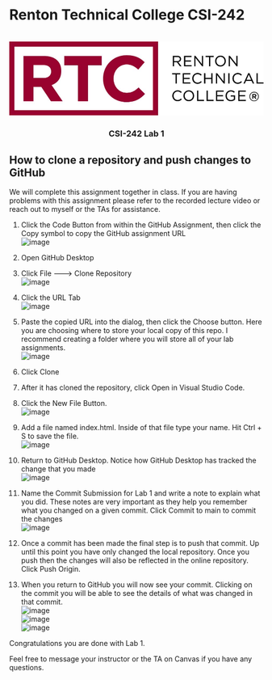 # Renton Technical College CSI-242

<br />
<div align="center">  
    <img src="Images/logo.jpg" alt="Logo">
    <h3 align="center">CSI-242 Lab 1</h3>
</div>

## How to clone a repository and push changes to GitHub

We will complete this assignment together in class. If you are having problems with this assignment please refer to the recorded lecture video or reach out to myself or the TAs for assistance.
1. Click the Code Button from within the GitHub Assignment, then click the Copy symbol to copy the GitHub assignment URL
<br/>![image](https://user-images.githubusercontent.com/102991550/190267349-ce03085d-ed57-44fc-bc01-915a68c153d8.png)

2. Open GitHub Desktop
3. Click File ---> Clone Repository
<br/>![image](https://user-images.githubusercontent.com/102991550/190266712-f0ba3b61-87e4-4391-a3e9-73a5f3dd08a3.png)

4. Click the URL Tab
<br/>![image](https://user-images.githubusercontent.com/102991550/190266908-c8f76508-a53c-467f-b14c-624b222bd971.png)

5. Paste the copied URL into the dialog, then click the Choose button. Here you are choosing where to store your local copy of this repo. I recommend creating a folder where you will store all of your lab assignments.
<br/>![image](https://user-images.githubusercontent.com/102991550/190268250-2bd52657-4ca5-4023-8d1d-98e2a51d4ace.png)

6. Click Clone

7. After it has cloned the repository, click Open in Visual Studio Code.

8. Click the New File Button.
<br/>![image](https://user-images.githubusercontent.com/102991550/190269802-b262b989-9fd9-4f03-8036-6d361eaee9b0.png)

9. Add a file named index.html. Inside of that file type your name. Hit Ctrl + S to save the file.
<br/>![image](https://user-images.githubusercontent.com/102991550/190270024-30c95396-b4ed-4f40-93a5-a7c83d378952.png)

10. Return to GitHub Desktop. Notice how GitHub Desktop has tracked the change that you made
<br/>![image](https://user-images.githubusercontent.com/102991550/190270239-13937b5b-6083-47ee-b407-d4e7b544d905.png)

11. Name the Commit Submission for Lab 1 and write a note to explain what you did. These notes are very important as they help you remember what you changed on a given commit. Click Commit to main to commit the changes
<br/>![image](https://user-images.githubusercontent.com/102991550/190270428-0ebc25a2-b5ad-48f9-ba4a-bd7642bccfc8.png)

12. Once a commit has been made the final step is to push that commit. Up until this point you have only changed the local repository. Once you push then the changes will also be reflected in the online repository. Click Push Origin.

13. When you return to GitHub you will now see your commit. Clicking on the commit you will be able to see the details of what was changed in that commit.
<br/>![image](https://user-images.githubusercontent.com/102991550/190271359-1ffd6e8b-430f-45d9-b15c-b07df41490fe.png)
<br/>![image](https://user-images.githubusercontent.com/102991550/190271673-8afc1ef6-5ad9-4ea7-9316-895d08356d14.png)
<br/>![image](https://user-images.githubusercontent.com/102991550/190271167-2526e52c-eb48-4399-82cd-86a52e5788d8.png)

Congratulations you are done with Lab 1.

Feel free to message your instructor or the TA on Canvas if you have any questions.
